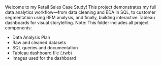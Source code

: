 Welcome to my Retail Sales Case Study!
This project demonstrates my full data analytics workflow—from data cleaning and EDA in SQL, to customer segmentation using RFM analysis, and finally, building interactive Tableau dashboards for visual storytelling.
Note: This folder includes all project components:
- Data Analysis Plan
- Raw and cleaned datasets
- SQL queries and documentation
- Tableau dashboard file (.twb)
- Images used for the dashboard
